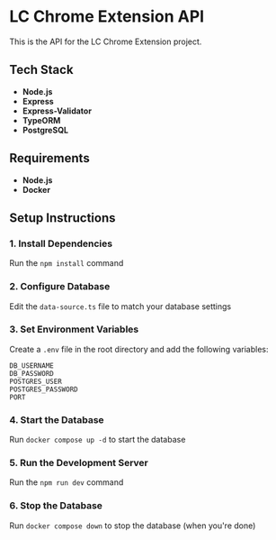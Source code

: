 # LC Chrome Extension API

This is the API for the LC Chrome Extension project.

## Tech Stack

- **Node.js**
- **Express**
- **Express-Validator**
- **TypeORM**
- **PostgreSQL**

## Requirements

- **Node.js**
- **Docker**

## Setup Instructions

### 1. Install Dependencies

Run the `npm install` command

### 2. Configure Database

Edit the `data-source.ts` file to match your database settings

### 3. Set Environment Variables

Create a `.env` file in the root directory and add the following variables:

```
DB_USERNAME
DB_PASSWORD
POSTGRES_USER
POSTGRES_PASSWORD
PORT
```

### 4. Start the Database

Run `docker compose up -d` to start the database

### 5. Run the Development Server

Run the `npm run dev` command

### 6. Stop the Database

Run `docker compose down` to stop the database (when you're done)
